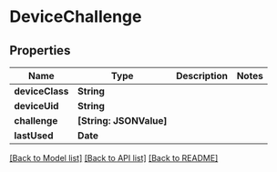 # DeviceChallenge

## Properties
Name | Type | Description | Notes
------------ | ------------- | ------------- | -------------
**deviceClass** | **String** |  | 
**deviceUid** | **String** |  | 
**challenge** | **[String: JSONValue]** |  | 
**lastUsed** | **Date** |  | 

[[Back to Model list]](../README.md#documentation-for-models) [[Back to API list]](../README.md#documentation-for-api-endpoints) [[Back to README]](../README.md)


